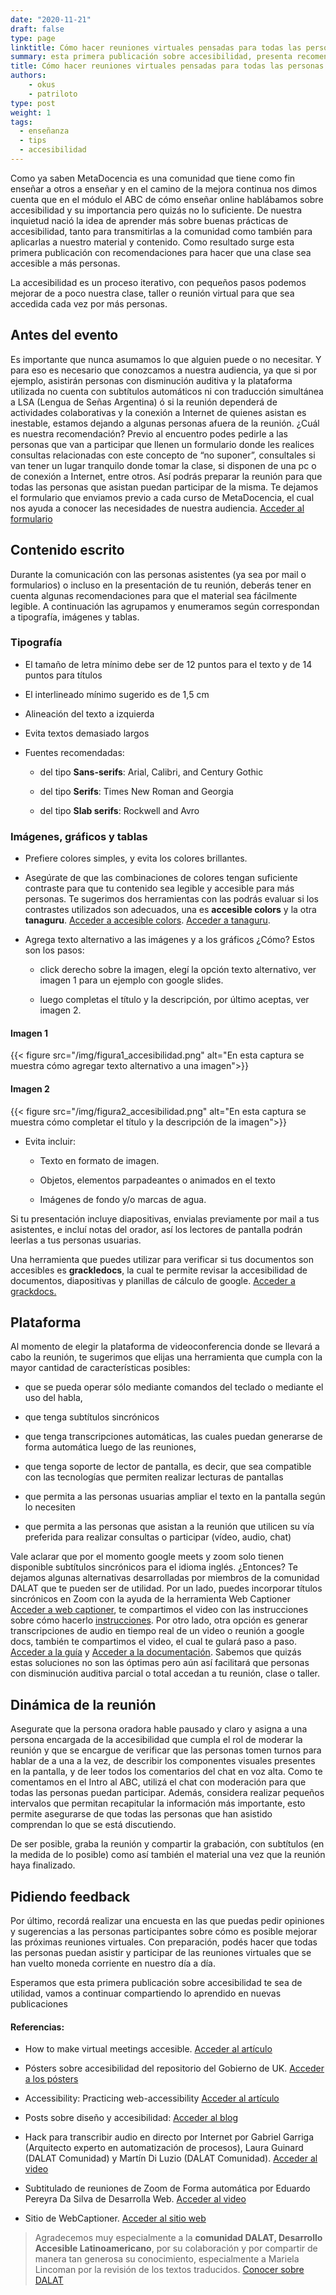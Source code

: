 ```yaml
---
date: "2020-11-21"
draft: false
type: page
linktitle: Cómo hacer reuniones virtuales pensadas para todas las personas
summary: esta primera publicación sobre accesibilidad, presenta recomendacionespara hacer que una clase sea accesible a más personas.
title: Cómo hacer reuniones virtuales pensadas para todas las personas
authors:
    - okus
    - patriloto
type: post
weight: 1
tags: 
  - enseñanza
  - tips 
  - accesibilidad
---
```


Como ya saben MetaDocencia es una comunidad que tiene como fin enseñar a otros a enseñar y en el camino de la mejora continua nos dimos cuenta que en el módulo el ABC de cómo enseñar online hablábamos sobre accesibilidad y su importancia pero quizás no lo suficiente. De nuestra inquietud nació la idea de aprender más sobre buenas prácticas de accesibilidad, tanto para transmitirlas a la comunidad como también para aplicarlas a nuestro material y contenido. Como resultado surge esta primera publicación con recomendaciones para hacer que una clase sea accesible a más personas.

La accesibilidad es un proceso iterativo, con pequeños pasos podemos mejorar de a poco nuestra clase, taller o reunión virtual para que sea accedida cada vez por más personas.


## Antes del evento

Es importante que nunca asumamos lo que alguien puede o no necesitar. Y para eso es necesario que conozcamos a nuestra audiencia, ya que si por ejemplo, asistirán personas con disminución auditiva y la plataforma utilizada no cuenta con subtítulos automáticos ni con traducción simultánea a LSA (Lengua de Señas Argentina) ó si la reunión dependerá de actividades colaborativas y la conexión a Internet de quienes asistan es inestable, estamos dejando a algunas personas afuera de la reunión. ¿Cuál es nuestra recomendación? Previo al encuentro podes pedirle a las personas que van a participar que llenen un formulario donde les realices consultas relacionadas con este concepto de “no suponer”, consultales si van  tener un lugar tranquilo donde tomar la clase, si disponen de una pc o de conexión a Internet,  entre otros. Así podrás preparar la reunión para que todas las personas que asistan puedan participar de la misma. Te dejamos el formulario que enviamos previo a cada curso de MetaDocencia, el cual nos ayuda a conocer las necesidades de nuestra audiencia. [Acceder al formulario](https://docs.google.com/forms/d/1vG8lXYFMUXqY2FTWzpElXp3DcFU49f_aCi0lYjIibjs/edit)


## Contenido escrito 

Durante la comunicación con las personas asistentes (ya sea por mail o formularios) o incluso en la presentación de tu reunión, deberás tener en cuenta algunas recomendaciones para que el material sea fácilmente legible. A continuación las agrupamos y enumeramos según correspondan a tipografía, imágenes y tablas.

### Tipografía

-  El tamaño de letra mínimo debe ser de 12 puntos para el texto y de 14 puntos para títulos

- El interlineado mínimo sugerido es de 1,5 cm
    
- Alineación del texto a izquierda
    
- Evita textos demasiado largos

- Fuentes recomendadas:
    
    - del tipo **Sans-serifs**: Arial, Calibri, and Century Gothic
    
    - del tipo **Serifs**: Times New Roman and Georgia
    
    - del tipo **Slab serifs**: Rockwell and Avro
    

### Imágenes, gráficos y tablas

-   Prefiere colores simples, y evita los colores brillantes.
    
-   Asegúrate de que las combinaciones de colores tengan suficiente contraste para que tu contenido sea legible y accesible para más personas. Te sugerimos dos herramientas con las podrás evaluar si los contrastes utilizados son adecuados, una es **accesible colors** y la otra **tanaguru**. [Acceder a accesible colors](https://accessible-colors.com/). [Acceder a tanaguru](https://contrast-finder.tanaguru.com/).
    
-   Agrega texto  alternativo a las imágenes y a los gráficos ¿Cómo? Estos son los pasos:
    

    -   click derecho sobre la imagen, elegí la opción texto alternativo, ver imagen 1 para un ejemplo con google slides.
    
    -   luego completas el título y la descripción, por último aceptas, ver imagen 2.

#### Imagen 1  

{{< figure src="/img/figura1_accesibilidad.png" alt="En esta captura se muestra cómo agregar texto alternativo a una imagen">}}

 
#### Imagen 2

{{< figure src="/img/figura2_accesibilidad.png" alt="En esta captura se muestra cómo completar el título y la descripción de la imagen">}}

-   Evita incluir: 
    
    -   Texto en formato de imagen.
    
    -   Objetos, elementos parpadeantes o animados en el texto 
    
    -   Imágenes de fondo y/o marcas de agua.
    

Si tu presentación incluye diapositivas, envialas previamente por mail a tus asistentes, e  incluí notas del orador, así los lectores de pantalla podrán leerlas a tus personas usuarias.

Una herramienta que puedes utilizar para verificar si tus documentos son accesibles es **grackledocs**, la cual te permite revisar la accesibilidad de documentos, diapositivas y planillas de cálculo de google. [Acceder a grackdocs.](https://www.grackledocs.com/)


## Plataforma

Al momento de elegir la plataforma de videoconferencia donde se llevará a cabo la reunión, te sugerimos que elijas una herramienta que cumpla con la mayor cantidad de  características posibles:

-   que se pueda operar sólo mediante comandos del teclado o mediante el uso del habla, 
    
-   que tenga subtítulos sincrónicos
    
-   que tenga transcripciones automáticas, las cuales puedan generarse de forma automática luego de las reuniones,
    
-   que tenga soporte de lector de pantalla, es decir, que sea compatible con las tecnologías que permiten realizar lecturas de pantallas
    
-   que permita a las personas usuarias ampliar el texto en la pantalla según lo necesiten
    
-   que permita a las personas que asistan a la reunión que utilicen su vía preferida para realizar consultas o participar (vídeo, audio, chat) 
    

Vale aclarar que por el momento google meets y zoom solo tienen disponible subtítulos sincrónicos para el idioma inglés. ¿Entonces? Te dejamos algunas alternativas desarrolladas por miembros de la comunidad DALAT que te pueden ser de utilidad. Por un lado, puedes incorporar títulos sincrónicos en Zoom con la ayuda de la herramienta Web Captioner [Acceder a web captioner](https://webcaptioner.com/), te compartimos el video con las instrucciones sobre cómo hacerlo [instrucciones](https://www.youtube.com/watch?v=07UlEbT_3Wk&feature=youtu.be). Por otro lado, otra opción es generar transcripciones de audio en tiempo real de un video o reunión a google docs, también te compartimos el video, el cual te guIará paso a paso. [Acceder a la guía](https://www.youtube.com/watch?v=xKpipTSGv3c) y  [Acceder a la documentación](https://drive.google.com/file/d/1IqBktgBTqgp6dos9N9DHr-qBfHH1zSnl/view). Sabemos que quizás estas soluciones no son las óptimas pero aún así facilitará que personas con disminución auditiva parcial o total accedan a tu reunión, clase o taller. 

## Dinámica de la reunión

Asegurate que la persona oradora hable pausado y claro y asigna a una persona encargada de la accesibilidad que cumpla el rol de moderar la reunión y que se encargue de verificar que las personas tomen turnos para hablar de a una a la vez, de describir los componentes visuales presentes en la pantalla, y de  leer todos los comentarios del chat en voz alta. Como te comentamos en el Intro al ABC,  utilizá el chat con moderación para que todas las personas puedan participar. Además, considera realizar pequeños intervalos que permitan recapitular la información más importante, esto permite asegurarse de que todas las personas que han asistido comprendan lo que se está discutiendo.

De ser posible, graba la reunión y compartir la grabación, con subtítulos (en la medida de lo posible) como así también el material una vez que la reunión haya finalizado.

  
## Pidiendo feedback

Por último, recordá realizar una encuesta en las que puedas pedir opiniones y sugerencias a las personas participantes sobre cómo es posible mejorar las próximas reuniones virtuales. Con preparación, podés hacer que todas las personas puedan asistir y participar de las reuniones virtuales que se han vuelto moneda corriente en nuestro día a día.

Esperamos que esta primera publicación sobre accesibilidad te sea de utilidad, vamos a continuar compartiendo lo aprendido en nuevas publicaciones


#### Referencias: 

- How to make virtual meetings accesible. [Acceder al artículo](https://www.essentialaccessibility.com/blog/how-to-make-virtual-meetings-accessible)


- Pósters sobre accesibilidad del repositorio del Gobierno de UK. [Acceder a los pósters](https://github.com/UKHomeOffice/posters/tree/master/accessibility/dos-donts/posters_es)
  

- Accessibility: Practicing web-accessibility [Acceder al artículo](https://uxplanet.org/accessibility-easy-steps-to-practice-web-accessibility-ef64a9687838)

  
- Posts sobre diseño y accesibilidad: [Acceder al blog](https://pipimarquez.medium.com/)

 
- Hack para transcribir audio en directo por Internet por Gabriel Garriga (Arquitecto experto en automatización de procesos), Laura Guinard (DALAT Comunidad) y Martín Di Luzio (DALAT Comunidad). [Acceder al video](https://www.youtube.com/watch?v=xKpipTSGv3c) 


- Subtitulado de reuniones de Zoom de Forma automática por Eduardo Pereyra Da Silva de Desarrolla Web.
[Acceder al video](https://www.youtube.com/watch?v=07UlEbT_3Wk&feature=youtu.be)

- Sitio de WebCaptioner. [Acceder al sitio web](https://webcaptioner.com/)


  
> Agradecemos muy especialmente a la **comunidad DALAT, Desarrollo Accesible Latinoamericano**, por su colaboración y por compartir de manera tan generosa su conocimiento, especialmente a Mariela Lincoman por la revisión de los textos traducidos. [Conocer sobre DALAT](https://www.instagram.com/dalatcomunidad/)
